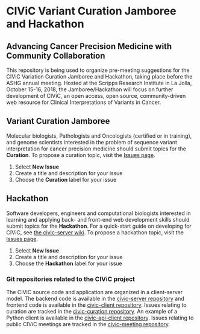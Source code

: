 # CIViC Variant Curation Jamboree and Hackathon
## Advancing Cancer Precision Medicine with Community Collaboration

This repository is being used to organize pre-meeting suggestions for the CIViC Variation Curation Jamboree and Hackathon, taking place before the ASHG annual meeting. Hosted at the Scripps Research Institute in La Jolla, October 15-16, 2018, the Jamboree/Hackathon will focus on further development of CIViC, an open access, open source, community-driven web resource for Clinical Interpretations of Variants in Cancer.

## Variant Curation Jamboree

Molecular biologists, Pathologists and Oncologists (certified or in training), and genome scientists interested in the problem of sequence variant interpretation for cancer precision medicine should submit topics for the **Curation**. To propose a curation topic, visit the [Issues page](https://github.com/genome/civic-meeting/issues). 

1. Select **New Issue**
2. Create a title and description for your issue
3. Choose the **Curation** label for your issue

## Hackathon
Software developers, engineers and computational biologists interested in learning and applying back- and front-end web development skills should submit topics for the **Hackathon**. For a quick-start guide on developing for CIViC, see [the civic-server wiki](https://github.com/genome/civic-server/wiki/Getting-Started-with-CIViC-Development-on-AWS). To propose a hackathon topic, visit the [Issues page](https://github.com/genome/civic-meeting/issues).

1. Select **New Issue**
2. Create a title and description for your issue
3. Choose the **Hackathon** label for your issue

### Git repositories related to the CIViC project
The CIViC source code and application are organized in a client-server model. The backend code is available in the [civic-server repository](https://github.com/genome/civic-server) and frontend code is available in the [civic-client repository](https://github.com/genome/civic-client). Issues relating to curation are tracked in the [civic-curation repository](https://github.com/genome/civic-curation). An example of a Python client is available in the [civic-api-client repository](https://github.com/griffithlab/civic-api-client). Issues relating to public CIViC meetings are tracked in the [civic-meeting repository](https://github.com/genome/civic-meeting).
